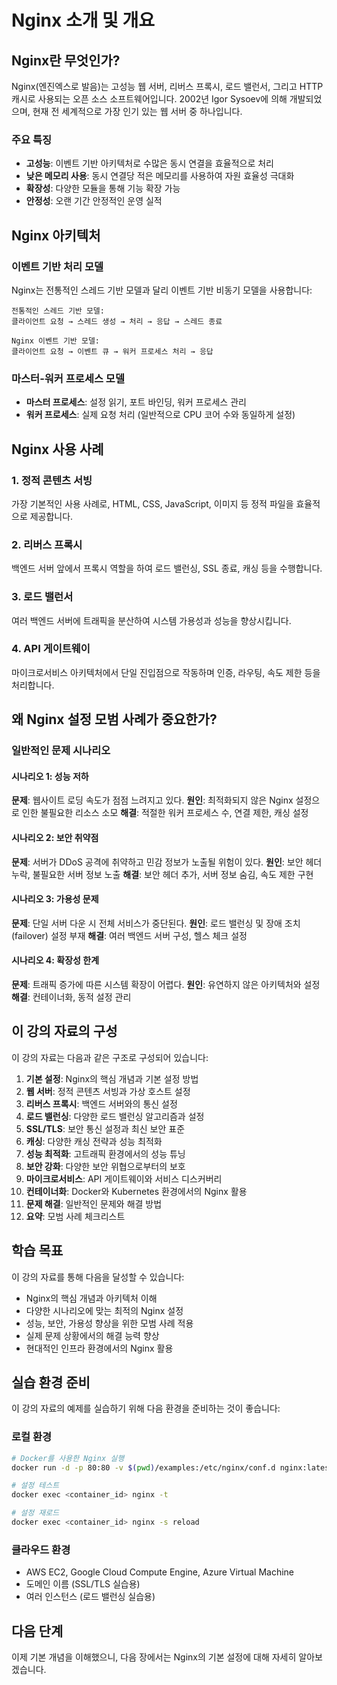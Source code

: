 # Nginx 소개 및 개요

## Nginx란 무엇인가?

Nginx(엔진엑스로 발음)는 고성능 웹 서버, 리버스 프록시, 로드 밸런서, 그리고 HTTP 캐시로 사용되는 오픈 소스 소프트웨어입니다. 2002년 Igor Sysoev에 의해 개발되었으며, 현재 전 세계적으로 가장 인기 있는 웹 서버 중 하나입니다.

### 주요 특징

- **고성능**: 이벤트 기반 아키텍처로 수많은 동시 연결을 효율적으로 처리
- **낮은 메모리 사용**: 동시 연결당 적은 메모리를 사용하여 자원 효율성 극대화
- **확장성**: 다양한 모듈을 통해 기능 확장 가능
- **안정성**: 오랜 기간 안정적인 운영 실적

## Nginx 아키텍처

### 이벤트 기반 처리 모델

Nginx는 전통적인 스레드 기반 모델과 달리 이벤트 기반 비동기 모델을 사용합니다:

```
전통적인 스레드 기반 모델:
클라이언트 요청 → 스레드 생성 → 처리 → 응답 → 스레드 종료

Nginx 이벤트 기반 모델:
클라이언트 요청 → 이벤트 큐 → 워커 프로세스 처리 → 응답
```

### 마스터-워커 프로세스 모델

- **마스터 프로세스**: 설정 읽기, 포트 바인딩, 워커 프로세스 관리
- **워커 프로세스**: 실제 요청 처리 (일반적으로 CPU 코어 수와 동일하게 설정)

## Nginx 사용 사례

### 1. 정적 콘텐츠 서빙
가장 기본적인 사용 사례로, HTML, CSS, JavaScript, 이미지 등 정적 파일을 효율적으로 제공합니다.

### 2. 리버스 프록시
백엔드 서버 앞에서 프록시 역할을 하여 로드 밸런싱, SSL 종료, 캐싱 등을 수행합니다.

### 3. 로드 밸런서
여러 백엔드 서버에 트래픽을 분산하여 시스템 가용성과 성능을 향상시킵니다.

### 4. API 게이트웨이
마이크로서비스 아키텍처에서 단일 진입점으로 작동하며 인증, 라우팅, 속도 제한 등을 처리합니다.

## 왜 Nginx 설정 모범 사례가 중요한가?

### 일반적인 문제 시나리오

#### 시나리오 1: 성능 저하
**문제**: 웹사이트 로딩 속도가 점점 느려지고 있다.
**원인**: 최적화되지 않은 Nginx 설정으로 인한 불필요한 리소스 소모
**해결**: 적절한 워커 프로세스 수, 연결 제한, 캐싱 설정

#### 시나리오 2: 보안 취약점
**문제**: 서버가 DDoS 공격에 취약하고 민감 정보가 노출될 위험이 있다.
**원인**: 보안 헤더 누락, 불필요한 서버 정보 노출
**해결**: 보안 헤더 추가, 서버 정보 숨김, 속도 제한 구현

#### 시나리오 3: 가용성 문제
**문제**: 단일 서버 다운 시 전체 서비스가 중단된다.
**원인**: 로드 밸런싱 및 장애 조치(failover) 설정 부재
**해결**: 여러 백엔드 서버 구성, 헬스 체크 설정

#### 시나리오 4: 확장성 한계
**문제**: 트래픽 증가에 따른 시스템 확장이 어렵다.
**원인**: 유연하지 않은 아키텍처와 설정
**해결**: 컨테이너화, 동적 설정 관리

## 이 강의 자료의 구성

이 강의 자료는 다음과 같은 구조로 구성되어 있습니다:

1. **기본 설정**: Nginx의 핵심 개념과 기본 설정 방법
2. **웹 서버**: 정적 콘텐츠 서빙과 가상 호스트 설정
3. **리버스 프록시**: 백엔드 서버와의 통신 설정
4. **로드 밸런싱**: 다양한 로드 밸런싱 알고리즘과 설정
5. **SSL/TLS**: 보안 통신 설정과 최신 보안 표준
6. **캐싱**: 다양한 캐싱 전략과 성능 최적화
7. **성능 최적화**: 고트래픽 환경에서의 성능 튜닝
8. **보안 강화**: 다양한 보안 위협으로부터의 보호
9. **마이크로서비스**: API 게이트웨이와 서비스 디스커버리
10. **컨테이너화**: Docker와 Kubernetes 환경에서의 Nginx 활용
11. **문제 해결**: 일반적인 문제와 해결 방법
12. **요약**: 모범 사례 체크리스트

## 학습 목표

이 강의 자료를 통해 다음을 달성할 수 있습니다:

- Nginx의 핵심 개념과 아키텍처 이해
- 다양한 시나리오에 맞는 최적의 Nginx 설정
- 성능, 보안, 가용성 향상을 위한 모범 사례 적용
- 실제 문제 상황에서의 해결 능력 향상
- 현대적인 인프라 환경에서의 Nginx 활용

## 실습 환경 준비

이 강의 자료의 예제를 실습하기 위해 다음 환경을 준비하는 것이 좋습니다:

### 로컬 환경
```bash
# Docker를 사용한 Nginx 실행
docker run -d -p 80:80 -v $(pwd)/examples:/etc/nginx/conf.d nginx:latest

# 설정 테스트
docker exec <container_id> nginx -t

# 설정 재로드
docker exec <container_id> nginx -s reload
```

### 클라우드 환경
- AWS EC2, Google Cloud Compute Engine, Azure Virtual Machine
- 도메인 이름 (SSL/TLS 실습용)
- 여러 인스턴스 (로드 밸런싱 실습용)

## 다음 단계

이제 기본 개념을 이해했으니, 다음 장에서는 Nginx의 기본 설정에 대해 자세히 알아보겠습니다.
